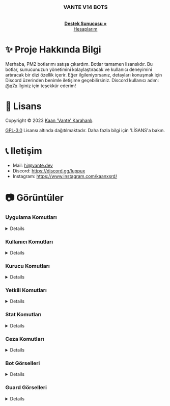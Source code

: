 <p align="center">
  <h3 align="center">VANTE V14 BOTS</h3>

  <p align="center">
    <br />
    <a href="https://discord.gg/luppux"><strong>Destek Sunucusu »</strong></a>
    <br />
    <a href="https://vante.dev/">Hesaplarım</a>
  </p>
</p>

# ✨ Proje Hakkında Bilgi
Merhaba, PM2 botlarımı satışa çıkardım. Botlar tamamen lisanslıdır. Bu botlar, sunucunuzun yönetimini kolaylaştıracak ve kullanıcı deneyimini artıracak bir dizi özellik içerir. Eğer ilgileniyorsanız,          detayları konuşmak için Discord üzerinden benimle iletişime geçebilirsiniz. Discord kullanıcı adım: [@q7x](https://vante.dev/discord) İlginiz için teşekkür ederim!

# 📄 Lisans

Copyright © 2023 [Kaan 'Vante' Karahanlı](https://github.com/vante-dev).

[GPL-3.0](https://www.gnu.org/licenses/gpl-3.0.html) Lisansı altında dağıtılmaktadır. Daha fazla bilgi için 'LİSANS'a bakın.

# 📞 Iletişim

-   Mail: hi@vante.dev
-   Discord: https://discord.gg/luppux
-   Instagram: https://www.instagram.com/kaanxsrd/

# 📷 Görüntüler

### Uygulama Komutları
<details>
  <img width="450" alt="image" src="https://github.com/vante-dev/Vante-Bots/assets/136744983/7ee94db9-7200-4d8e-a4f5-d76c4a226001">
  <img width="450" alt="image" src="https://github.com/vante-dev/Vante-Bots/assets/136744983/11e748dc-f154-4542-a3b0-1a0e74389cfd">
  <img width="450" alt="image" src="https://github.com/vante-dev/Vante-Bots/assets/136744983/aa77b859-f4f1-4908-8d6f-08f464a78a7b">

</details>

### Kullanıcı Komutları
<details>
<img width="450" alt="image" src="https://github.com/vante-dev/Vante-Bots/assets/136744983/d817424b-aa0b-4217-9a1c-45d50046b027">
<img width="450" alt="image" src="https://github.com/vante-dev/Vante-Bots/assets/136744983/cbfb9111-57d6-4133-bac9-3cbf85256786">
</details>

### Kurucu Komutları
<details>
  <img width="450" alt="image" src="https://github.com/vante-dev/Vante-Bots/assets/136744983/fbd07deb-010e-4e28-b4a8-cd6b1461de8a">
  <img width="450" alt="image" src="https://github.com/vante-dev/Vante-Bots/assets/136744983/1c3214a2-c103-4642-a05e-c13c463ada05">
  <img width="450" alt="image" src="https://github.com/vante-dev/Vante-Bots/assets/136744983/787bd3ad-59b5-44fe-96fb-00257195133c">


</details>

### Yetkili Komutları
<details>
  <img src="">
</details>

### Stat Komutları
<details>
  <img src="">
</details>

### Ceza Komutları
<details>
  <img src="">
</details>

### Bot Görselleri
<details>
  <img width="450" alt="image" src="https://github.com/vante-dev/Vante-Bots/assets/136744983/0de4be0c-943d-4551-86e5-81c8aaf9bd1e">
  <img width="450" alt="image" src="https://github.com/vante-dev/Vante-Bots/assets/136744983/bc264ffe-be6d-4bca-a254-b41e68d2ca41">
  <img width="450" alt="image" src="https://github.com/vante-dev/Vante-Bots/assets/136744983/4eae5f8e-7abb-41b6-a6a4-4fd817468a51">

</details>

### Guard Görselleri
<details>
  <img src="">
</details>
